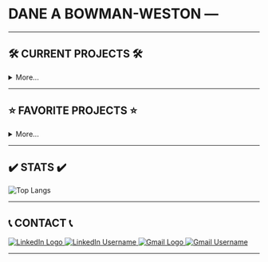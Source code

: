 # DANE A BOWMAN-WESTON —

---


## 🛠️ CURRENT PROJECTS 🛠️

<details>
  <summary>More...</summary>
  <br>
  
  [![Readme Card](https://github-readme-stats.vercel.app/api/pin/?username=user-dane&layout=compact&repo=test_repo&theme=vision-friendly-dark)](https://github.com/user-dane/test_repo)
    
</details>

---




## ⭐ FAVORITE PROJECTS ⭐

<details>
  <summary>More...</summary>
  <br>
  
  [![Readme Card](https://github-readme-stats.vercel.app/api/pin/?username=user-dane&layout=compact&repo=test_repo&theme=vision-friendly-dark)](https://github.com/user-dane/test_repo)
  
</details>

---




## ✔️ STATS ✔️

![Top Langs](https://github-readme-stats.vercel.app/api/top-langs/?username=user-dane&layout=compact&theme=vision-friendly-dark&size_weight=0.5&count_weight=0.5)

---




## 📞 CONTACT 📞

<div id="badges">
  <a href="https://www.linkedin.com/in/danebowmanweston/">
    <img src="https://img.shields.io/badge/in-blue?logo=linkedin&logoColor=white&style=flat-square" alt="LinkedIn Logo" />
  </a>
  <a href="https://www.linkedin.com/in/danebowmanweston/" target="_blank">
    <img src="https://img.shields.io/badge/danebowmanweston-black?style=flat-square&color=white" alt="LinkedIn Username" />
  </a>
  
  <a href="mailto:dbowmanweston@gmail.com">
    <img src="https://img.shields.io/badge/-red?logo=gmail&logoColor=white&style=flat-square" alt="Gmail Logo" />
  </a>
  <a href="mailto:dbowmanweston@gmail.com">
    <img src="https://img.shields.io/badge/dbowmanweston-black?style=flat-square&color=white" alt="Gmail Username" />
  </a>
</div>

---
